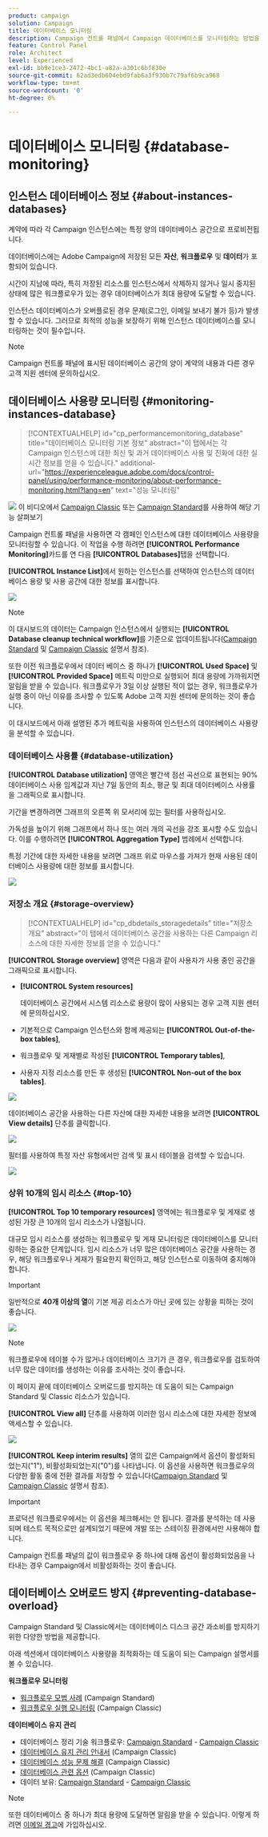 ```yaml
---
product: campaign
solution: Campaign
title: 데이터베이스 모니터링
description: Campaign 컨트롤 패널에서 Campaign 데이터베이스를 모니터링하는 방법을 알아봅니다.
feature: Control Panel
role: Architect
level: Experienced
exl-id: bb9e1ce3-2472-4bc1-a82a-a301c6bf830e
source-git-commit: 62ad3edb604ebd9fab6a3f930b7c79af6b9ca968
workflow-type: tm+mt
source-wordcount: '0'
ht-degree: 0%

---
```


# 데이터베이스 모니터링 {#database-monitoring}

## 인스턴스 데이터베이스 정보 {#about-instances-databases}

계약에 따라 각 Campaign 인스턴스에는 특정 양의 데이터베이스 공간으로 프로비전됩니다.

데이터베이스에는 Adobe Campaign에 저장된 모든 **자산**, **워크플로우** 및 **데이터**&#x200B;가 포함되어 있습니다.

시간이 지남에 따라, 특히 저장된 리소스를 인스턴스에서 삭제하지 않거나 일시 중지된 상태에 많은 워크플로우가 있는 경우 데이터베이스가 최대 용량에 도달할 수 있습니다.

인스턴스 데이터베이스가 오버플로된 경우 문제(로그인, 이메일 보내기 불가 등)가 발생할 수 있습니다. 그러므로 최적의 성능을 보장하기 위해 인스턴스 데이터베이스를 모니터링하는 것이 필수입니다.

>[!NOTE]
>
>Campaign 컨트롤 패널에 표시된 데이터베이스 공간의 양이 계약의 내용과 다른 경우 고객 지원 센터에 문의하십시오.

## 데이터베이스 사용량 모니터링 {#monitoring-instances-database}

>[!CONTEXTUALHELP]
>id="cp_performancemonitoring_database"
>title="데이터베이스 모니터링 기본 정보"
>abstract="이 탭에서는 각 Campaign 인스턴스에 대한 최신 및 과거 데이터베이스 사용 및 진화에 대한 실시간 정보를 얻을 수 있습니다."
>additional-url="https://experienceleague.adobe.com/docs/control-panel/using/performance-monitoring/about-performance-monitoring.html?lang=en" text="성능 모니터링"

![](assets/do-not-localize/how-to-video.png) 이 비디오에서 [Campaign Classic](https://experienceleague.adobe.com/docs/campaign-classic-learn/control-panel/performance-monitoring/monitoring-databases.html?lang=ko#performance-monitoring) 또는 [Campaign Standard](https://experienceleague.adobe.com/docs/campaign-standard-learn/control-panel/performance-monitoring/monitoring-databases.html?lang=ko#performance-monitoring)를 사용하여 해당 기능 살펴보기

Campaign 컨트롤 패널을 사용하면 각 캠페인 인스턴스에 대한 데이터베이스 사용량을 모니터링할 수 있습니다. 이 작업을 수행 하려면 **[!UICONTROL Performance Monitoring]**&#x200B;카드를 연 다음 **[!UICONTROL Databases]**&#x200B;탭을 선택합니다.

**[!UICONTROL Instance List]**&#x200B;에서 원하는 인스턴스를 선택하여 인스턴스의 데이터베이스 용량 및 사용 공간에 대한 정보를 표시합니다.

![](assets/databases_dashboard.png)

>[!NOTE]
>
>이 대시보드의 데이터는 Campaign 인스턴스에서 실행되는 **[!UICONTROL Database cleanup technical workflow]**&#x200B;를 기준으로 업데이트됩니다([Campaign Standard](https://experienceleague.adobe.com/docs/campaign-standard/using/administrating/application-settings/technical-workflows.html?lang=ko#list-of-technical-workflows) 및 [Campaign Classic](https://experienceleague.adobe.com/docs/campaign-classic/using/monitoring-campaign-classic/data-processing/database-cleanup-workflow.html?lang=ko) 설명서 참조).
>
>또한 이전 워크플로우에서 데이터 베이스 중 하나가 **[!UICONTROL Used Space]** 및 **[!UICONTROL Provided Space]** 메트릭 미만으로 실행되어 최대 용량에 가까워지면 알림을 받을 수 있습니다. 워크플로우가 3일 이상 실행된 적이 없는 경우, 워크플로우가 실행 중이 아닌 이유를 조사할 수 있도록 Adobe 고객 지원 센터에 문의하는 것이 좋습니다.

이 대시보드에서 아래 설명된 추가 메트릭을 사용하여 인스턴스의 데이터베이스 사용량을 분석할 수 있습니다.

### 데이터베이스 사용률 {#database-utilization}

**[!UICONTROL Database utilization]** 영역은 빨간색 점선 곡선으로 표현되는 90% 데이터베이스 사용 임계값과 지난 7일 동안의 최소, 평균 및 최대 데이터베이스 사용률을 그래픽으로 표시합니다.

기간을 변경하려면 그래프의 오른쪽 위 모서리에 있는 필터를 사용하십시오.

가독성을 높이기 위해 그래프에서 하나 또는 여러 개의 곡선을 강조 표시할 수도 있습니다. 이를 수행하려면 **[!UICONTROL Aggregation Type]** 범례에서 선택합니다.

특정 기간에 대한 자세한 내용을 보려면 그래프 위로 마우스를 가져가 현재 사용된 데이터베이스 사용량에 대한 정보를 표시합니다.

![](assets/databases_dashboard_detail.png)

### 저장소 개요 {#storage-overview}

>[!CONTEXTUALHELP]
>id="cp_dbdetails_storagedetails"
>title="저장소 개요"
>abstract="이 탭에서 데이터베이스 공간을 사용하는 다른 Campaign 리소스에 대한 자세한 정보를 얻을 수 있습니다."

**[!UICONTROL Storage overview]** 영역은 다음과 같이 사용자가 사용 중인 공간을 그래픽으로 표시합니다.

* **[!UICONTROL System resources]**

   데이터베이스 공간에서 시스템 리소스로 용량이 많이 사용되는 경우 고객 지원 센터에 문의하십시오.

* 기본적으로 Campaign 인스턴스와 함께 제공되는 **[!UICONTROL Out-of-the-box tables]**,
* 워크플로우 및 게재별로 작성된 **[!UICONTROL Temporary tables]**,
* 사용자 지정 리소스를 만든 후 생성된 **[!UICONTROL Non-out of the box tables]**.

![](assets/database-storage-overview.png)

데이터베이스 공간을 사용하는 다른 자산에 대한 자세한 내용을 보려면 **[!UICONTROL View details]** 단추를 클릭합니다.

![](assets/database-storage-details.png)

필터를 사용하여 특정 자산 유형에서만 검색 및 표시 테이블을 검색할 수 있습니다.

![](assets/database-storage-overview-filter.png)

### 상위 10개의 임시 리소스 {#top-10}

**[!UICONTROL Top 10 temporary resources]** 영역에는 워크플로우 및 게재로 생성된 가장 큰 10개의 임시 리소스가 나열됩니다.

대규모 임시 리소스를 생성하는 워크플로우 및 게재 모니터링은 데이터베이스를 모니터링하는 중요한 단계입니다. 임시 리소스가 너무 많은 데이터베이스 공간을 사용하는 경우, 해당 워크플로우나 게재가 필요한지 확인하고, 해당 인스턴스로 이동하여 중지해야 합니다.

>[!IMPORTANT]
>
>일반적으로 **40개 이상의 열**&#x200B;이 기본 제공 리소스가 아닌 곳에 있는 상황을 피하는 것이 좋습니다.

![](assets/database-top10.png)

>[!NOTE]
>
>워크플로우에 테이블 수가 많거나 데이터베이스 크기가 큰 경우, 워크플로우를 검토하여 너무 많은 데이터를 생성하는 이유를 조사하는 것이 좋습니다.
>
>이 페이지 끝에 데이터베이스 오버로드를 방지하는 데 도움이 되는 Campaign Standard 및 Classic 리소스가 있습니다.

**[!UICONTROL View all]** 단추를 사용하여 이러한 임시 리소스에 대한 자세한 정보에 액세스할 수 있습니다.

![](assets/database-top10-view.png)

**[!UICONTROL Keep interim results]** 열의 값은 Campaign에서 옵션이 활성화되었는지(&quot;1&quot;), 비활성화되었는지(&quot;0&quot;)를 나타냅니다. 이 옵션을 사용하면 워크플로우의 다양한 활동 중에 전환 결과를 저장할 수 있습니다([Campaign Standard](https://experienceleague.adobe.com/docs/campaign-standard/using/managing-processes-and-data/executing-a-workflow/managing-execution-options.html?lang=ko) 및 [Campaign Classic](https://experienceleague.adobe.com/docs/campaign-classic/using/automating-with-workflows/general-operation/workflow-best-practices.html?lang=o#logs) 설명서 참조).

>[!IMPORTANT]
>
>프로덕션 워크플로우에서는 이 옵션을 체크해서는 안 됩니다. 결과를 분석하는 데 사용되며 테스트 목적으로만 설계되었기 때문에 개발 또는 스테이징 환경에서만 사용해야 합니다.
>
>Campaign 컨트롤 패널의 값이 워크플로우 중 하나에 대해 옵션이 활성화되었음을 나타내는 경우 Campaign에서 비활성화하는 것이 좋습니다.

## 데이터베이스 오버로드 방지 {#preventing-database-overload}

Campaign Standard 및 Classic에서는 데이터베이스 디스크 공간 과소비를 방지하기 위한 다양한 방법을 제공합니다.

아래 섹션에서 데이터베이스 사용량을 최적화하는 데 도움이 되는 Campaign 설명서를 볼 수 있습니다.

**워크플로우 모니터링**

* [워크플로우 모범 사례](https://experienceleague.adobe.com/docs/campaign-standard/using/managing-processes-and-data/workflow-general-operation/best-practices-workflows.html?lang=ko) (Campaign Standard)
* [워크플로우 실행 모니터링](https://experienceleague.adobe.com/docs/campaign-classic/using/automating-with-workflows/monitoring-workflows/monitoring-workflow-execution.html?lang=ko) (Campaign Classic)

**데이터베이스 유지 관리**

* 데이터베이스 정리 기술 워크플로우: [Campaign Standard](https://experienceleague.adobe.com/docs/campaign-standard/using/administrating/application-settings/technical-workflows.html?lang=en#list-of-technical-workflows) - [Campaign Classic](https://experienceleague.adobe.com/docs/campaign-classic/using/monitoring-campaign-classic/data-processing/database-cleanup-workflow.html?lang=en)
* [데이터베이스 유지 관리 안내서](https://experienceleague.adobe.com/docs/campaign-classic/using/monitoring-campaign-classic/database-maintenance/recommendations.html?lang=ko) (Campaign Classic)
* [데이터베이스 성능 문제 해결](https://experienceleague.adobe.com/docs/campaign-classic/using/monitoring-campaign-classic/troubleshooting-toc/database-issues-toc/database-performances.html?lang=ko) (Campaign Classic)
* [데이터베이스 관련 옵션](https://experienceleague.adobe.com/docs/campaign-classic/using/installing-campaign-classic/appendices/configuring-campaign-options.html?lang=ko#database) (Campaign Classic)
* 데이터 보유: [Campaign Standard](https://experienceleague.adobe.com/docs/campaign-standard/using/administrating/application-settings/data-retention.html?lang=ko) - [Campaign Classic](https://experienceleague.adobe.com/docs/campaign-classic/using/configuring-campaign-classic/data-model/data-model-best-practices.html?lang=ko#data-retention)

>[!NOTE]
>
>또한 데이터베이스 중 하나가 최대 용량에 도달하면 알림을 받을 수 있습니다. 이렇게 하려면 [이메일 경고](../../performance-monitoring/using/email-alerting.md)에 가입하십시오.
